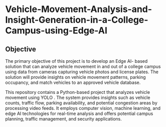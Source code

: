 # Vehicle-Movement-Analysis-and-Insight-Generation-in-a-College-Campus-using-Edge-AI

## Objective
The primary objective of this project is to develop an Edge AI-
based solution that can analyze vehicle movement in and out 
of a college campus using data from cameras capturing vehicle 
photos and license plates. The solution will provide insights 
on vehicle movement patterns, parking occupancy, and match 
vehicles to an approved vehicle database.

This repository contains a Python-based project that analyzes vehicle movement using YOLO . The system provides insights such as vehicle counts, traffic flow, parking availability, and potential congestion areas by processing video feeds. 
It employs computer vision, machine learning, and edge AI technologies for real-time analysis and offers potential campus planning, traffic management, and security applications.
